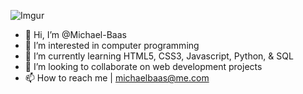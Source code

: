 ![Imgur](https://i.imgur.com/ex6Zry9.png) 
- 👋 Hi, I’m @Michael-Baas
- 👀 I’m interested in computer programming
- 🌱 I’m currently learning HTML5, CSS3, Javascript, Python, & SQL
- 💞️ I’m looking to collaborate on web development projects
- 📫 How to reach me | michaelbaas@me.com
